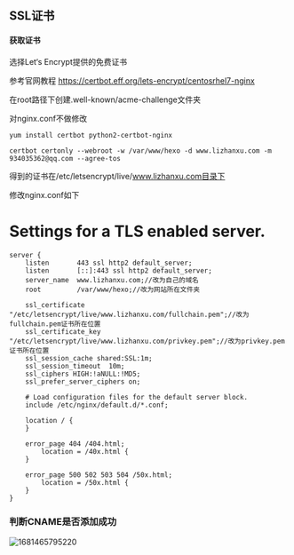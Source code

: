 ## SSL证书

#### 获取证书

选择Let‘s  Encrypt提供的免费证书

参考官网教程 https://certbot.eff.org/lets-encrypt/centosrhel7-nginx

在root路径下创建.well-known/acme-challenge文件夹

对nginx.conf不做修改

```
yum install certbot python2-certbot-nginx

certbot certonly --webroot -w /var/www/hexo -d www.lizhanxu.com -m 934035362@qq.com --agree-tos
```

得到的证书在/etc/letsencrypt/live/www.lizhanxu.com目录下



修改nginx.conf如下

# Settings for a TLS enabled server.

    server {
        listen       443 ssl http2 default_server;
        listen       [::]:443 ssl http2 default_server;
        server_name  www.lizhanxu.com;//改为自己的域名
        root         /var/www/hexo;//改为网站所在文件夹
    
        ssl_certificate "/etc/letsencrypt/live/www.lizhanxu.com/fullchain.pem";//改为fullchain.pem证书所在位置
        ssl_certificate_key "/etc/letsencrypt/live/www.lizhanxu.com/privkey.pem";//改为privkey.pem证书所在位置
        ssl_session_cache shared:SSL:1m;
        ssl_session_timeout  10m;
        ssl_ciphers HIGH:!aNULL:!MD5;
        ssl_prefer_server_ciphers on;
    
        # Load configuration files for the default server block.
        include /etc/nginx/default.d/*.conf;
    
        location / {
        }
    
        error_page 404 /404.html;
            location = /40x.html {
        }
    
        error_page 500 502 503 504 /50x.html;
            location = /50x.html {
        }
    }

### 判断CNAME是否添加成功

![1681465795220](D:\Project\learn-backend\Doc\SSL证书.assets\1681465795220.png)
